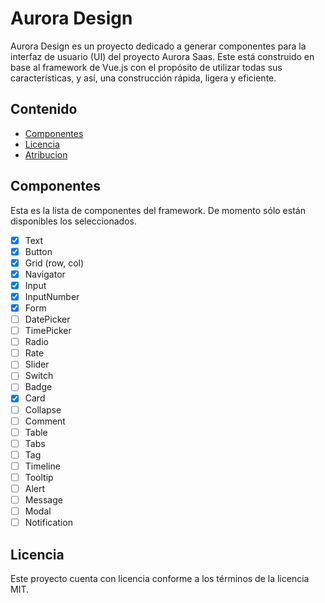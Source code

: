 # Aurora Design

Aurora Design es un proyecto dedicado a generar componentes para la interfaz de usuario (UI) del proyecto Aurora Saas. Este está construido en base al framework de Vue.js con el propósito de utilizar todas sus características, y así, una construcción rápida, ligera y eficiente.

## Contenido

* [Componentes](#componentes)
* [Licencia](#licencia)
* [Atribucion](#atribucion)

## Componentes

Esta es la lista de componentes del framework. De momento sólo están disponibles los seleccionados.

- [x] Text
- [x] Button
- [x] Grid (row, col)
- [x] Navigator
- [x] Input
- [x] InputNumber
- [x] Form
- [ ] DatePicker
- [ ] TimePicker
- [ ] Radio
- [ ] Rate
- [ ] Slider
- [ ] Switch
- [ ] Badge
- [x] Card
- [ ] Collapse
- [ ] Comment
- [ ] Table
- [ ] Tabs
- [ ] Tag
- [ ] Timeline
- [ ] Tooltip
- [ ] Alert
- [ ] Message
- [ ] Modal
- [ ] Notification

## Licencia
Este proyecto cuenta con licencia conforme a los términos de la licencia MIT.
